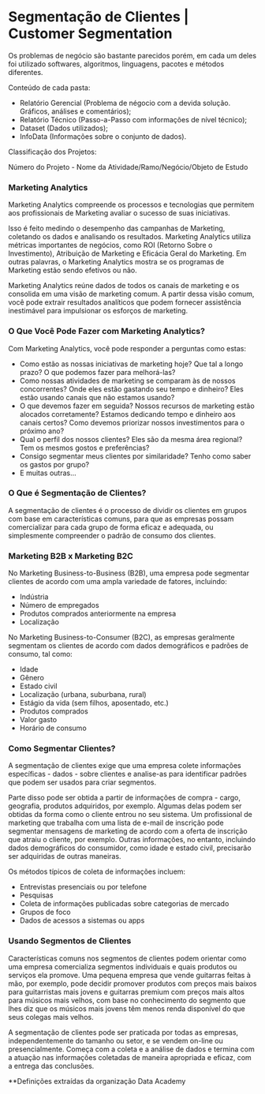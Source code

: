 # Segmentação de Clientes | Customer Segmentation
Os problemas de negócio são bastante parecidos porém, em cada um deles foi utilizado softwares, algoritmos, linguagens, pacotes e métodos diferentes.

Conteúdo de cada pasta:

- Relatório Gerencial (Problema de négocio com a devida solução. Gráficos, análises e comentários);
- Relatório Técnico (Passo-a-Passo com informações de nível técnico);
- Dataset (Dados utilizados);
- InfoData (Informações sobre o conjunto de dados). 

Classificação dos Projetos:

Número do Projeto - Nome da Atividade/Ramo/Negócio/Objeto de Estudo

### Marketing Analytics

Marketing Analytics compreende os processos e tecnologias que permitem aos profissionais de Marketing avaliar o sucesso de suas iniciativas.

Isso é feito medindo o desempenho das campanhas de Marketing, coletando os dados e analisando os resultados. Marketing Analytics utiliza métricas importantes de negócios, como ROI (Retorno Sobre o Investimento), Atribuição de Marketing e Eficácia Geral do Marketing. Em outras palavras, o Marketing Analytics mostra se os programas de Marketing estão sendo efetivos ou não.

Marketing Analytics reúne dados de todos os canais de marketing e os consolida em uma visão de marketing comum. A partir dessa visão comum, você pode extrair resultados analíticos que podem fornecer assistência inestimável para impulsionar os esforços de marketing.


### O Que Você Pode Fazer com Marketing Analytics?

Com Marketing Analytics, você pode responder a perguntas como estas:

- Como estão as nossas iniciativas de marketing hoje? Que tal a longo prazo? O que podemos fazer para melhorá-las?
- Como nossas atividades de marketing se comparam às de nossos concorrentes? Onde eles estão gastando seu tempo e dinheiro? Eles estão usando canais que não estamos usando?
- O que devemos fazer em seguida? Nossos recursos de marketing estão alocados corretamente? Estamos dedicando tempo e dinheiro aos canais certos? Como devemos priorizar nossos investimentos para o próximo ano?
- Qual o perfil dos nossos clientes? Eles são da mesma área regional? Tem os mesmos gostos e preferências?
- Consigo segmentar meus clientes por similaridade? Tenho como saber os gastos por grupo?
- E muitas outras...

### O Que é Segmentação de Clientes?

A segmentação de clientes é o processo de dividir os clientes em grupos com base em características comuns, para que as empresas possam comercializar para cada grupo de forma eficaz e adequada, ou simplesmente compreender o padrão de consumo dos clientes.

### Marketing B2B x Marketing B2C

No Marketing Business-to-Business (B2B), uma empresa pode segmentar clientes de acordo com uma ampla variedade de fatores, incluindo:

- Indústria
- Número de empregados
- Produtos comprados anteriormente na empresa
- Localização

No Marketing Business-to-Consumer (B2C), as empresas geralmente segmentam os clientes de acordo com dados demográficos e padrões de consumo, tal como:

- Idade
- Gênero
- Estado civil
- Localização (urbana, suburbana, rural)
- Estágio da vida (sem filhos, aposentado, etc.)
- Produtos comprados
- Valor gasto
- Horário de consumo

### Como Segmentar Clientes?

A segmentação de clientes exige que uma empresa colete informações específicas - dados - sobre clientes e analise-as para identificar padrões que podem ser usados para criar segmentos.

Parte disso pode ser obtida a partir de informações de compra - cargo, geografia, produtos adquiridos, por exemplo. Algumas delas podem ser obtidas da forma como o cliente entrou no seu sistema. Um profissional de marketing que trabalha com uma lista de e-mail de inscrição pode segmentar mensagens de marketing de acordo com a oferta de inscrição que atraiu o cliente, por exemplo. Outras informações, no entanto, incluindo dados demográficos do consumidor, como idade e estado civil, precisarão ser adquiridas de outras maneiras.

Os métodos típicos de coleta de informações incluem:

- Entrevistas presenciais ou por telefone
- Pesquisas
- Coleta de informações publicadas sobre categorias de mercado
- Grupos de foco
- Dados de acessos a sistemas ou apps

### Usando Segmentos de Clientes

Características comuns nos segmentos de clientes podem orientar como uma empresa comercializa segmentos individuais e quais produtos ou serviços ela promove. Uma pequena empresa que vende guitarras feitas à mão, por exemplo, pode decidir promover produtos com preços mais baixos para guitarristas mais jovens e guitarras premium com preços mais altos para músicos mais velhos, com base no conhecimento do segmento que lhes diz que os músicos mais jovens têm menos renda disponível do que seus colegas mais velhos.

A segmentação de clientes pode ser praticada por todas as empresas, independentemente do tamanho ou setor, e se vendem on-line ou presencialmente. Começa com a coleta e a análise de dados e termina com a atuação nas informações coletadas de maneira apropriada e eficaz, com a entrega das conclusões.

**Definições extraídas da organização Data Academy
